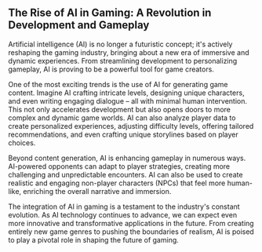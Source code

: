 ## The Rise of AI in Gaming: A Revolution in Development and Gameplay

Artificial intelligence (AI) is no longer a futuristic concept; it's actively reshaping the gaming industry, bringing about a new era of immersive and dynamic experiences.  From streamlining development to personalizing gameplay, AI is proving to be a powerful tool for game creators.

One of the most exciting trends is the use of AI for generating game content. Imagine AI crafting intricate levels, designing unique characters, and even writing engaging dialogue – all with minimal human intervention. This not only accelerates development but also opens doors to more complex and dynamic game worlds.  AI can also analyze player data to create personalized experiences, adjusting difficulty levels, offering tailored recommendations, and even crafting unique storylines based on player choices.  

Beyond content generation, AI is enhancing gameplay in numerous ways.  AI-powered opponents can adapt to player strategies, creating more challenging and unpredictable encounters.  AI can also be used to create realistic and engaging non-player characters (NPCs) that feel more human-like, enriching the overall narrative and immersion.  

The integration of AI in gaming is a testament to the industry's constant evolution.  As AI technology continues to advance, we can expect even more innovative and transformative applications in the future.  From creating entirely new game genres to pushing the boundaries of realism, AI is poised to play a pivotal role in shaping the future of gaming.